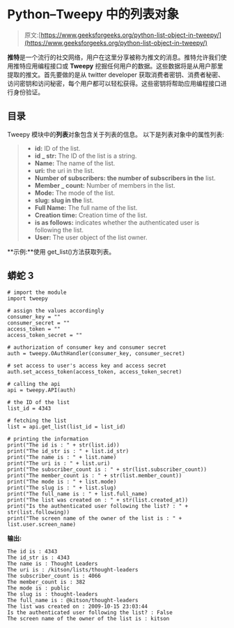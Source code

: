 # Python–Tweepy 中的列表对象

> 原文:[https://www.geeksforgeeks.org/python-list-object-in-tweepy/](https://www.geeksforgeeks.org/python-list-object-in-tweepy/)

**推特**是一个流行的社交网络，用户在这里分享被称为推文的消息。推特允许我们使用推特应用编程接口或 **Tweepy** 挖掘任何用户的数据。这些数据将是从用户那里提取的推文。首先要做的是从 twitter developer 获取消费者密钥、消费者秘密、访问密钥和访问秘密，每个用户都可以轻松获得。这些密钥将帮助应用编程接口进行身份验证。

## 目录

Tweepy 模块中的**列表**对象包含关于列表的信息。
以下是列表对象中的属性列表:

> *   **id:** ID of the list.
> *   **id _ str:** The ID of the list is a string.
> *   **Name:** The name of the list.
> *   **uri:** the uri in the list.
> *   **Number of subscribers: the number of subscribers in the** list.
> *   **Member _ count:** Number of members in the list.
> *   **Mode:** The mode of the list.
> *   **slug: slug in the** list.
> *   **Full Name:** The full name of the list.
> *   **Creation time:** Creation time of the list.
> *   **is as follows:** indicates whether the authenticated user is following the list.
> *   **User:** The user object of the list owner.

**示例:**使用 get_list()方法获取列表。

## 蟒蛇 3

```
# import the module
import tweepy

# assign the values accordingly
consumer_key = ""
consumer_secret = ""
access_token = ""
access_token_secret = ""

# authorization of consumer key and consumer secret
auth = tweepy.OAuthHandler(consumer_key, consumer_secret)

# set access to user's access key and access secret
auth.set_access_token(access_token, access_token_secret)

# calling the api
api = tweepy.API(auth)

# the ID of the list
list_id = 4343

# fetching the list
list = api.get_list(list_id = list_id)

# printing the information
print("The id is : " + str(list.id))
print("The id_str is : " + list.id_str)
print("The name is : " + list.name)
print("The uri is : " + list.uri)
print("The subscriber_count is : " + str(list.subscriber_count))
print("The member_count is : " + str(list.member_count))
print("The mode is : " + list.mode)
print("The slug is : " + list.slug)
print("The full_name is : " + list.full_name)
print("The list was created on : " + str(list.created_at))
print("Is the authenticated user following the list? : " + str(list.following))
print("The screen name of the owner of the list is : " + list.user.screen_name)
```

**输出:**

```
The id is : 4343
The id_str is : 4343
The name is : Thought Leaders
The uri is : /kitson/lists/thought-leaders
The subscriber_count is : 4066
The member_count is : 382
The mode is : public
The slug is : thought-leaders
The full_name is : @kitson/thought-leaders
The list was created on : 2009-10-15 23:03:44
Is the authenticated user following the list? : False
The screen name of the owner of the list is : kitson
```